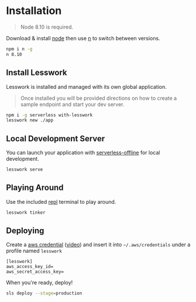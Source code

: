# Installation

> Node 8.10 is required. 

Download & install [node](https://nodejs.org/en/download/) then use [n](https://www.npmjs.com/package/n) to switch between versions.
```bash
npm i n -g
n 8.10
```


## Install Lesswork
Lesswork is installed and managed with its own global application.

> Once installed you will be provided directions on how to create a sample endpoint and start your dev server. 

```bash
npm i -g serverless with-lesswork
lesswork new ./app
```

## Local Development Server
You can launch your application with [serverless-offline](https://www.npmjs.com/package/serverless-offline) for local development.

```js 
lesswork serve
```

## Playing Around
Use the included [repl](https://nodejs.org/api/repl.html) terminal to play around.

```js
lesswork tinker
```

## Deploying
Create a [aws credential](https://serverless.com/framework/docs/providers/aws/guide/credentials/) ([video](https://www.youtube.com/watch?v=bFHmgqbAh4M)) and insert it into `~/.aws/credentials` under a profile named `lesswork`
```text
[lesswork]
aws_access_key_id=
aws_secret_access_key=
```

When you're ready, deploy! 
```bash 
sls deploy --stage=production
```